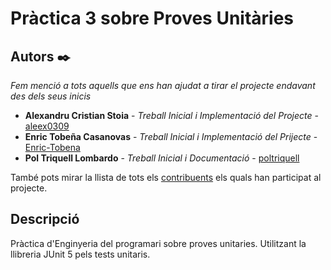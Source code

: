 # Pràctica 3 sobre Proves Unitàries

## Autors ✒️

_Fem menció a tots aquells que ens han ajudat a tirar el projecte endavant des dels seus inicis_

* **Alexandru Cristian Stoia** - *Treball Inicial i Implementació del Projecte* - [aleex0309](https://github.com/aleex0309)
* **Enric Tobeña Casanovas** - *Treball Inicial i Implementació del Prijecte* - [Enric-Tobena](https://github.com/Enric-Tobena)
* **Pol Triquell Lombardo** - *Treball Inicial i Documentació* - [poltriquell](https://github.com/poltriquell)

També pots mirar la llista de tots els [contribuents](https://github.com/your/project/contributors) els quals han participat al projecte.

## Descripció
Pràctica d'Enginyeria del programari sobre proves unitaries.
Utilitzant la llibreria JUnit 5 pels tests unitaris.


